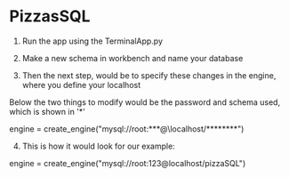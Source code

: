 # PizzasSQL

1. Run the app using the TerminalApp.py

2. Make a new schema in workbench and name your database

3. Then the next step, would be to specify these changes in the engine, where you define your localhost

Below the two things to modify would be the password and schema used, which is shown in '*'

engine = create_engine("mysql://root:*\*\*@\localhost/\*\*\*\*\*\*\*\*")

4. This is how it would look for our example:

engine = create_engine("mysql://root:123@localhost/pizzaSQL")

